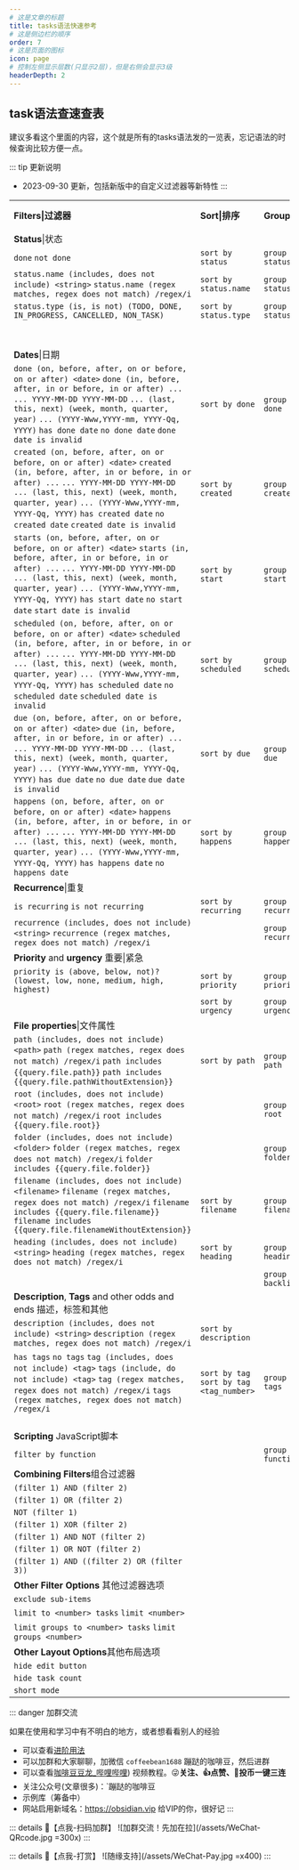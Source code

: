 ```yaml
---
# 这是文章的标题
title: tasks语法快速参考
# 这是侧边栏的顺序
order: 7
# 这是页面的图标
icon: page
# 控制左侧显示层数(只显示2层)，但是右侧会显示3级
headerDepth: 2
---
```

## task语法查速查表
建议多看这个里面的内容，这个就是所有的tasks语法发的一览表，忘记语法的时候查询比较方便一点。

::: tip 更新说明
- 2023-09-30 更新，包括新版中的自定义过滤器等新特性
:::

|                                                              |                                          |                        |                        |                                                           |
| :----------------------------------------------------------- | :--------------------------------------- | :--------------------- | :--------------------- | :-------------------------------------------------------- |
| **Filters\|过滤器**                                          | **Sort\|排序**                           | **Group\|分组**        | **Display\|展示**      | **Scripting \| JavaScript脚本**                           |
| **Status**\|状态                                             |                                          |                        |                        |                                                           |
| `done` `not done`                                            | `sort by status`                         | `group by status`      |                        | `task.isDone`                                             |
| `status.name (includes, does not include) <string>` `status.name (regex matches, regex does not match) /regex/i` | `sort by status.name`                    | `group by status.name` |                        | `task.status.name`                                        |
| `status.type (is, is not) (TODO, DONE, IN_PROGRESS, CANCELLED, NON_TASK)` | `sort by status.type`                    | `group by status.type` |                        | `task.status.type`                                        |
|                                                              |                                          |                        |                        | `task.status.symbol`                                      |
|                                                              |                                          |                        |                        | `task.status.nextSymbol`                                  |
| **Dates**\|日期                                              |                                          |                        |                        |                                                           |
| `done (on, before, after, on or before, on or after) <date>` `done (in, before, after, in or before, in or after) ...` `... YYYY-MM-DD YYYY-MM-DD` `... (last, this, next) (week, month, quarter, year)` `... (YYYY-Www,YYYY-mm, YYYY-Qq, YYYY)` `has done date` `no done date` `done date is invalid` | `sort by done`                           | `group by done`        | `hide done date`       | `task.done`                                               |
| `created (on, before, after, on or before, on or after) <date>` `created (in, before, after, in or before, in or after) ...` `... YYYY-MM-DD YYYY-MM-DD` `... (last, this, next) (week, month, quarter, year)` `... (YYYY-Www,YYYY-mm, YYYY-Qq, YYYY)` `has created date` `no created date` `created date is invalid` | `sort by created`                        | `group by created`     | `hide created date`    | `task.created`                                            |
| `starts (on, before, after, on or before, on or after) <date>` `starts (in, before, after, in or before, in or after) ...` `... YYYY-MM-DD YYYY-MM-DD` `... (last, this, next) (week, month, quarter, year)` `... (YYYY-Www,YYYY-mm, YYYY-Qq, YYYY)` `has start date` `no start date` `start date is invalid` | `sort by start`                          | `group by start`       | `hide start date`      | `task.start`                                              |
| `scheduled (on, before, after, on or before, on or after) <date>` `scheduled (in, before, after, in or before, in or after) ...` `... YYYY-MM-DD YYYY-MM-DD` `... (last, this, next) (week, month, quarter, year)` `... (YYYY-Www,YYYY-mm, YYYY-Qq, YYYY)` `has scheduled date` `no scheduled date` `scheduled date is invalid` | `sort by scheduled`                      | `group by scheduled`   | `hide scheduled date`  | `task.scheduled`                                          |
| `due (on, before, after, on or before, on or after) <date>` `due (in, before, after, in or before, in or after) ...` `... YYYY-MM-DD YYYY-MM-DD` `... (last, this, next) (week, month, quarter, year)` `... (YYYY-Www,YYYY-mm, YYYY-Qq, YYYY)` `has due date` `no due date` `due date is invalid` | `sort by due`                            | `group by due`         | `hide due date`        | `task.due`                                                |
| `happens (on, before, after, on or before, on or after) <date>` `happens (in, before, after, in or before, in or after) ...` `... YYYY-MM-DD YYYY-MM-DD` `... (last, this, next) (week, month, quarter, year)` `... (YYYY-Www,YYYY-mm, YYYY-Qq, YYYY)` `has happens date` `no happens date` | `sort by happens`                        | `group by happens`     |                        | `task.happens`                                            |
| **Recurrence**\|重复                                         |                                          |                        |                        |                                                           |
| `is recurring` `is not recurring`                            | `sort by recurring`                      | `group by recurring`   |                        | `task.isRecurring`                                        |
| `recurrence (includes, does not include) <string>` `recurrence (regex matches, regex does not match) /regex/i` |                                          | `group by recurrence`  | `hide recurrence rule` | `task.recurrenceRule`                                     |
| **Priority** and **urgency** 重要\|紧急                      |                                          |                        |                        |                                                           |
| `priority is (above, below, not)? (lowest, low, none, medium, high, highest)` | `sort by priority`                       | `group by priority`    | `hide priority`        | `task.priorityName` `task.priorityNumber`                 |
|                                                              | `sort by urgency`                        | `group by urgency`     | `show urgency`         | `task.urgency`                                            |
| **File properties**\|文件属性                                |                                          |                        |                        |                                                           |
| `path (includes, does not include) <path>` `path (regex matches, regex does not match) /regex/i` `path includes {{query.file.path}}` `path includes {{query.file.pathWithoutExtension}}` | `sort by path`                           | `group by path`        |                        | `task.file.path` `task.file.pathWithoutExtension`         |
| `root (includes, does not include) <root>` `root (regex matches, regex does not match) /regex/i` `root includes {{query.file.root}}` |                                          | `group by root`        |                        | `task.file.root`                                          |
| `folder (includes, does not include) <folder>` `folder (regex matches, regex does not match) /regex/i` `folder includes {{query.file.folder}}` |                                          | `group by folder`      |                        | `task.file.folder`                                        |
| `filename (includes, does not include) <filename>` `filename (regex matches, regex does not match) /regex/i` `filename includes {{query.file.filename}}` `filename includes {{query.file.filenameWithoutExtension}}` | `sort by filename`                       | `group by filename`    |                        | `task.file.filename` `task.file.filenameWithoutExtension` |
| `heading (includes, does not include) <string>` `heading (regex matches, regex does not match) /regex/i` | `sort by heading`                        | `group by heading`     |                        | `task.hasHeading` `task.heading`                          |
|                                                              |                                          | `group by backlink`    | `hide backlink`        |                                                           |
| **Description**, **Tags** and other odds and ends 描述，标签和其他 |                                          |                        |                        |                                                           |
| `description (includes, does not include) <string>` `description (regex matches, regex does not match) /regex/i` | `sort by description`                    |                        |                        | `task.description` `task.descriptionWithoutTags`          |
| `has tags` `no tags` `tag (includes, does not include) <tag>` `tags (include, do not include) <tag>` `tag (regex matches, regex does not match) /regex/i` `tags (regex matches, regex does not match) /regex/i` | `sort by tag` `sort by tag <tag_number>` | `group by tags`        | `hide tags`            | `task.tags`                                               |
|                                                              |                                          |                        |                        | `task.originalMarkdown`                                   |
| **Scripting**  JavaScript脚本                                |                                          |                        |                        |                                                           |
| `filter by function`                                         |                                          | `group by function`    |                        |                                                           |
| **Combining Filters**组合过滤器                              |                                          |                        |                        |                                                           |
| `(filter 1) AND (filter 2)`                                  |                                          |                        |                        |                                                           |
| `(filter 1) OR (filter 2)`                                   |                                          |                        |                        |                                                           |
| `NOT (filter 1)`                                             |                                          |                        |                        |                                                           |
| `(filter 1) XOR (filter 2)`                                  |                                          |                        |                        |                                                           |
| `(filter 1) AND NOT (filter 2)`                              |                                          |                        |                        |                                                           |
| `(filter 1) OR NOT (filter 2)`                               |                                          |                        |                        |                                                           |
| `(filter 1) AND ((filter 2) OR (filter 3))`                  |                                          |                        |                        |                                                           |
| **Other Filter Options** 其他过滤器选项                      |                                          |                        |                        |                                                           |
| `exclude sub-items`                                          |                                          |                        |                        |                                                           |
| `limit to <number> tasks` `limit <number>`                   |                                          |                        |                        |                                                           |
| `limit groups to <number> tasks` `limit groups <number>`     |                                          |                        |                        |                                                           |
| **Other Layout Options**其他布局选项                         |                                          |                        |                        |                                                           |
| `hide edit button`                                           |                                          |                        |                        |                                                           |
| `hide task count`                                            |                                          |                        |                        |                                                           |
| `short mode`                                                 |                                          |                        |                        |                                                           |                                        | 短模式(简洁显示任务信息) |                        |                        |


::: danger 加群交流

如果在使用和学习中有不明白的地方，或者想看看别人的经验
- 可以查看[进阶用法](/zh/advanced)
- 可以加群和大家聊聊，加微信 `coffeebean1688` 蹦跶的咖啡豆，然后进群
- 可以查看[咖啡豆豆龙_哔哩哔哩](https://space.bilibili.com/618777356)) 视频教程。😜**关注、👍点赞、📀投币一键三连**
- 关注公众号(文章很多)：`蹦跶的咖啡豆
- 示例库（筹备中）
- 网站启用新域名：https://obsidian.vip 给VIP的你，很好记
:::

::: details 🌱【点我-扫码加群】
![加群交流！先加在拉](/assets/WeChat-QRcode.jpg =300x) 
::: 

::: details 🍻【点我-打赏】
![随缘支持](/assets/WeChat-Pay.jpg =x400)
::: 

